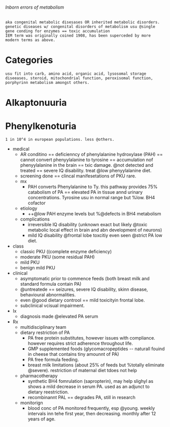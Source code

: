 ###### Inborn errors of metabolism
    aka congenital metabolic disesases OR inherited metabolic disorders.
    genetic diseases w/ congenital disorders of metabolism usu @single gene conding for enzymes == toxic accumulation
    IEM term was originally coined 1908, has been superceded by more modern terms as above.

# Categories
    usu fit into carb, amino acid, organic acid, lysosomal storage diseeases, steroid, mitochondrial function, peroxisomal function, porphyrinn metabolism amongst others.
    


# Alkaptonuuria



# Phenylkenoturia
    1 in 10^4 in european populations. less @others.
- medical
    + AR conditino == deficienncy of phenylalanine hydroxylase (PAH) == cannot convert phenyylalanine to tyrosine == accumulation nof phenyylalanine in the brain == txic damage. @not detected and treated == severe IQ disability. treat @low phenyylalanine diet.
    + screening done == clincal manifesetations of PKU rare.
    + mx
        * PAH converts Phenylalanine to Ty. this pathway provides 75% catabolism of PA == elevated PA in tissue annd urinary concentrations. Tyrosine usu in normal range but %low. BH4 cofactor
    + etiology
        * ++@low PAH enzyme levels but %@defects in BH4 metabolism
    + complications
        * irreversible IQ disability (unknown exact but likely @toxic metabolic local effect in brain and abn development of neurons)
        * mild IQ disability @frontal lobe toxcitiy even seen @strict PA low diet.
- class
    + classic PKU ((complete enzyme deficiency)
    + moderate PKU (some residual PAH)
    + mild PKU
    + benign mild PKU
- clinical
    + asymptomatic prior to commence feeds (both breast milk and standard formula contain PA)
    + @untreatede == seizures, severe IQ disability, skinn disease, behavioural abnormalities.
    + even @good dietary controol == mild toxicityin frontal lobe.
    + subclinical vcisual impairment.
- Ix
    + diagnosis made @elevated PA serum
- Rx
    + multidisciplinary team
    + dietary restriction of PA
        * PA free protein substitutes, however issues with compliance. however requires strict adherence throughout life.
        * GMP supplemented foods (glycomacropeptides -- naturall fouind in cheese that contains tiny amounnt of PA)
        * PA free formula feeding. 
        * breast milk limitations (about 25% of feeds but %totally eliminate @severe). restriction of maternal diet tdoes not help
    + pharmacotherapy
        * synthetic BH4 fomrulation (sapropterin), may help slighyl as shows a mild decrease in serum PA. used as an adjunct to dietary reestriction.
        * recombinannt PAL == degrades PA, still in research 
    + monitorign
        * blood conc of PA monitored frequently, esp @young. weekly intervals inn tehe first year, then decreasing. monthly after 12 years of age.